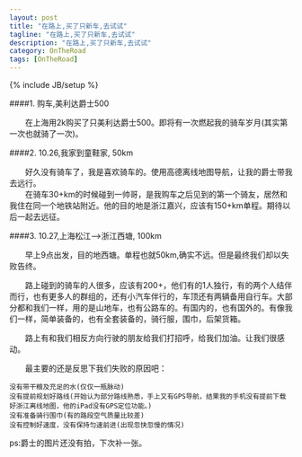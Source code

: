 ```yaml
---
layout: post
title: "在路上,买了只新车,去试试"
tagline: "在路上,买了只新车,去试试"
description: "在路上,买了只新车,去试试"
category: OnTheRoad 
tags: [OnTheRoad]
---
```

{% include JB/setup %}


####1. 购车,美利达爵士500

&emsp;&emsp;在上海用2k购买了只美利达爵士500。即将有一次燃起我的骑车岁月(其实第一次也就骑了一次)。

####2. 10.26,我家到童鞋家, 50km

&emsp;&emsp;好久没有骑车了，我是喜欢骑车的。使用高德离线地图导航，让我的爵士带我去远行。	
&emsp;&emsp;在骑车30+km的时候碰到一帅哥，是我购车之后见到的第一个骑友，居然和我住在同一个地铁站附近。他的目的地是浙江嘉兴，应该有150+km单程。期待以后一起去远征。

####3. 10.27,上海松江-->浙江西塘, 100km

&emsp;&emsp;早上9点出发，目的地西塘。单程也就50km,确实不远。但是最终我们却以失败告终。

&emsp;&emsp;路上碰到的骑车的人很多，应该有200+，他们有的1人独行，有的两个人结伴而行，也有更多人的群组的，还有小汽车伴行的，车顶还有两辆备用自行车。大部分都和我们一样，用的是山地车，也有公路车的。有国内的，也有国外的。有像我们一样，简单装备的，也有全套装备的，骑行服，围巾，后架货箱。

&emsp;&emsp;路上有和我们相反方向行驶的朋友给我们打招呼，给我们加油。让我们很感动。

&emsp;&emsp;最主要的还是反思下我们失败的原因吧：

	没有带干粮及充足的水(仅仅一瓶脉动)
	没有提前规划好路线(开始认为部分路线熟悉，手上又有GPS导航，结果我的手机没有提前下载好浙江离线地图，他的iPad没有GPS定位功能。)
	没有准备骑行围巾(有的路段空气质量比较差)
	没有控制好速度，没有保持匀速前进(出现忽快忽慢的情况)


ps:爵士的图片还没有拍，下次补一张。
